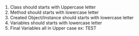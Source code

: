 1. Class should starts with Uppercase letter
2. Method should starts with lowercase letter
3. Created Object/Instance should starts with lowercase letter
4. Variables should starts with lowercase letter
5. Final Variables all in Upper case ex: TEST